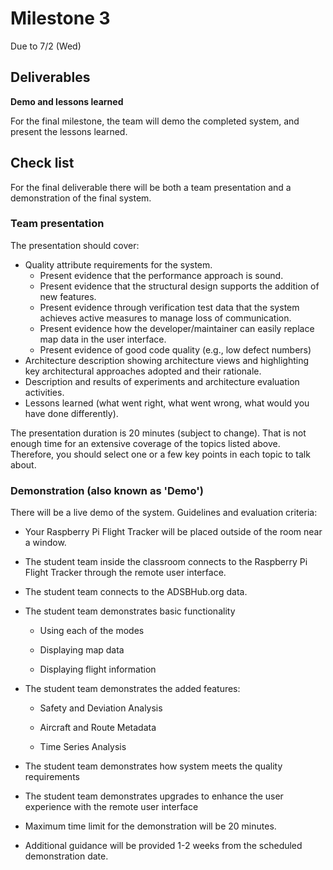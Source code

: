 # Milestone 3

Due to 7/2 (Wed)

## Deliverables

**Demo and lessons learned**

For the final milestone, the team will demo the completed system, and present the lessons learned.

## Check list

For the final deliverable there will be both a team presentation and a demonstration of the final system.

### Team presentation

The presentation should cover:

- Quality attribute requirements for the system.
  - Present evidence that the performance approach is sound.
  - Present evidence that the structural design supports the addition of new features.
  - Present evidence through verification test data that the system achieves active measures to manage loss of communication.
  - Present evidence how the developer/maintainer can easily replace map data in the user interface.
  - Present evidence of good code quality (e.g., low defect numbers)
- Architecture description showing architecture views and highlighting key architectural approaches adopted and their rationale.
- Description and results of experiments and architecture evaluation activities. 
- Lessons learned (what went right, what went wrong, what would you have done differently).

The presentation duration is 20 minutes (subject to change). That is not enough time for an extensive coverage of the topics listed above. Therefore, you should select one or a few key points in each topic to talk about.

### Demonstration (also known as 'Demo')

There will be a live demo of the system. Guidelines and evaluation criteria:

- Your Raspberry Pi Flight Tracker will be placed outside of the room near a window.
- The student team inside the classroom connects to the Raspberry Pi Flight Tracker through the remote user interface.

- The student team connects to the ADSBHub.org data.

- The student team demonstrates basic functionality

  - Using each of the modes

  - Displaying map data

  - Displaying flight information

- The student team demonstrates the added features:

  - Safety and Deviation Analysis

  - Aircraft and Route Metadata

  - Time Series Analysis

- The student team demonstrates how system meets the quality requirements

- The student team demonstrates upgrades to enhance the user experience with the remote user interface

- Maximum time limit for the demonstration will be 20 minutes.

- Additional guidance will be provided 1-2 weeks from the scheduled demonstration date.
